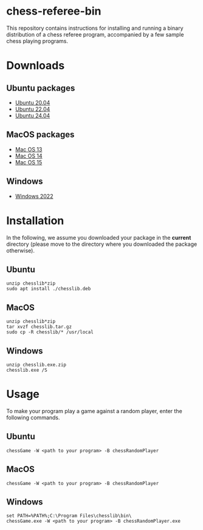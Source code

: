 # chess-referee-bin

This repository contains instructions for installing and running a binary distribution of a chess referee program, accompanied by a few sample chess playing programs.

# Downloads

## Ubuntu packages
 - [Ubuntu 20.04](https://github.com/julien-tierny/chess-referee-bin/raw/refs/heads/main/packages/ubuntu/chesslib-ubuntu-20.04.deb.zip)
 - [Ubuntu 22.04](https://github.com/julien-tierny/chess-referee-bin/raw/refs/heads/main/packages/ubuntu/chesslib-ubuntu-22.04.deb.zip)
 - [Ubuntu 24.04](https://github.com/julien-tierny/chess-referee-bin/raw/refs/heads/main/packages/ubuntu/chesslib-ubuntu-24.04.deb.zip)

## MacOS packages
 - [Mac OS 13](packages/macos/chesslib-macos-13.tar.gz.zip)
 - [Mac OS 14](packages/macos/chesslib-macos-14.tar.gz.zip)
 - [Mac OS 15](packages/macos/chesslib-macos-15.tar.gz.zip)

## Windows
 - [Windows 2022](packages/windows/chesslib.exe.zip)

# Installation

In the following, we assume you downloaded your package in the **current** directory (please move to the directory where you downloaded the package otherwise).

## Ubuntu 
```
unzip chesslib*zip
sudo apt install ./chesslib.deb
```

## MacOS
```
unzip chesslib*zip
tar xvzf chesslib.tar.gz
sudo cp -R chesslib/* /usr/local
```

## Windows
```
unzip chesslib.exe.zip
chesslib.exe /S
```

# Usage
To make your program play a game against a random player, enter the following commands.
## Ubuntu
```
chessGame -W <path to your program> -B chessRandomPlayer
```

## MacOS
```
chessGame -W <path to your program> -B chessRandomPlayer
```

## Windows
```
set PATH=%PATH%;C:\Program Files\chesslib\bin\
chessGame.exe -W <path to your program> -B chessRandomPlayer.exe
```
